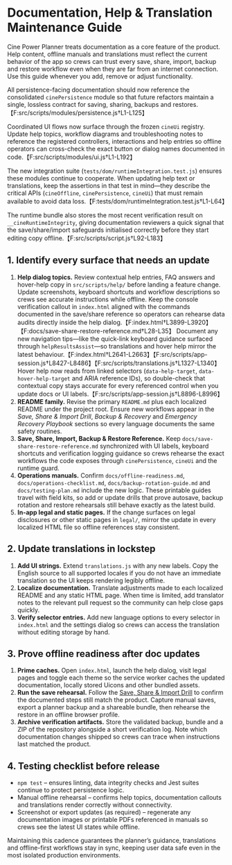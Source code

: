 # Documentation, Help & Translation Maintenance Guide

Cine Power Planner treats documentation as a core feature of the product. Help content,
offline manuals and translations must reflect the current behavior of the app so crews can
trust every save, share, import, backup and restore workflow even when they are far from an
internet connection. Use this guide whenever you add, remove or adjust functionality.

All persistence-facing documentation should now reference the consolidated
`cinePersistence` module so that future refactors maintain a single, lossless contract for
saving, sharing, backups and restores.【F:src/scripts/modules/persistence.js†L1-L125】

Coordinated UI flows now surface through the frozen `cineUi` registry. Update help topics,
workflow diagrams and troubleshooting notes to reference the registered controllers,
interactions and help entries so offline operators can cross-check the exact button or
dialog names documented in code.【F:src/scripts/modules/ui.js†L1-L192】

The new integration suite (`tests/dom/runtimeIntegration.test.js`) ensures these modules
continue to cooperate. When updating help text or translations, keep the assertions in that
test in mind—they describe the critical APIs (`cineOffline`, `cinePersistence`, `cineUi`) that
must remain available to avoid data loss.【F:tests/dom/runtimeIntegration.test.js†L1-L64】

The runtime bundle also stores the most recent verification result on
`__cineRuntimeIntegrity`, giving documentation reviewers a quick signal that the
save/share/import safeguards initialised correctly before they start editing
copy offline.【F:src/scripts/script.js†L92-L183】

## 1. Identify every surface that needs an update

1. **Help dialog topics.** Review contextual help entries, FAQ answers and hover-help copy in
   `src/scripts/help/` before landing a feature change. Update screenshots, keyboard
   shortcuts and workflow descriptions so crews see accurate instructions while offline.
   Keep the console verification callout in `index.html` aligned with the commands documented
   in the save/share reference so operators can rehearse data audits directly inside the help
   dialog.【F:index.html†L3899-L3920】【F:docs/save-share-restore-reference.md†L28-L35】 Document
   any new navigation tips—like the quick-link keyboard guidance surfaced through
   `helpResultsAssist`—so translations and hover help mirror the latest behaviour.【F:index.html†L2641-L2663】【F:src/scripts/app-session.js†L8427-L8486】【F:src/scripts/translations.js†L1327-L1340】
   Hover help now reads from linked selectors (`data-help-target`, `data-hover-help-target` and
   ARIA reference IDs), so double-check that contextual copy stays accurate for every
   referenced control when you update docs or UI labels.【F:src/scripts/app-session.js†L8896-L8996】
2. **README family.** Revise the primary `README.md` plus each localized README under the
   project root. Ensure new workflows appear in the *Save, Share & Import Drill*, *Backup &
   Recovery* and *Emergency Recovery Playbook* sections so every language documents the same
   safety routines.
3. **Save, Share, Import, Backup & Restore Reference.** Keep `docs/save-share-restore-reference.md`
   synchronized with UI labels, keyboard shortcuts and verification logging guidance so crews
   rehearse the exact workflows the code exposes through `cinePersistence`, `cineUi` and the
   runtime guard.
4. **Operations manuals.** Confirm `docs/offline-readiness.md`,
   `docs/operations-checklist.md`, `docs/backup-rotation-guide.md` and `docs/testing-plan.md`
   include the new logic. These printable guides travel with field kits, so add or update
   drills that prove autosave, backup rotation and restore rehearsals still behave exactly
   as the latest build.
5. **In-app legal and static pages.** If the change surfaces on legal disclosures or other
   static pages in `legal/`, mirror the update in every localized HTML file so offline
   references stay consistent.

## 2. Update translations in lockstep

1. **Add UI strings.** Extend `translations.js` with any new labels. Copy the English source
   to all supported locales if you do not have an immediate translation so the UI keeps
   rendering legibly offline.
2. **Localize documentation.** Translate adjustments made to each localized README and any
   static HTML page. When time is limited, add translator notes to the relevant pull request
   so the community can help close gaps quickly.
3. **Verify selector entries.** Add new language options to every selector in `index.html`
   and the settings dialog so crews can access the translation without editing storage by
   hand.

## 3. Prove offline readiness after doc updates

1. **Prime caches.** Open `index.html`, launch the help dialog, visit legal pages and toggle
   each theme so the service worker caches the updated documentation, locally stored Uicons
   and other bundled assets.
2. **Run the save rehearsal.** Follow the [Save, Share & Import Drill](../README.md#save-share--import-drill)
   to confirm the documented steps still match the product. Capture manual saves, export a
   planner backup and a shareable bundle, then rehearse the restore in an offline browser
   profile.
3. **Archive verification artifacts.** Store the validated backup, bundle and a ZIP of the
   repository alongside a short verification log. Note which documentation changes shipped
   so crews can trace when instructions last matched the product.

## 4. Testing checklist before release

- `npm test` – ensures linting, data integrity checks and Jest suites continue to protect
  persistence logic.
- Manual offline rehearsal – confirms help topics, documentation callouts and translations
  render correctly without connectivity.
- Screenshot or export updates (as required) – regenerate any documentation images or
  printable PDFs referenced in manuals so crews see the latest UI states while offline.

Maintaining this cadence guarantees the planner’s guidance, translations and offline-first
workflows stay in sync, keeping user data safe even in the most isolated production
environments.
